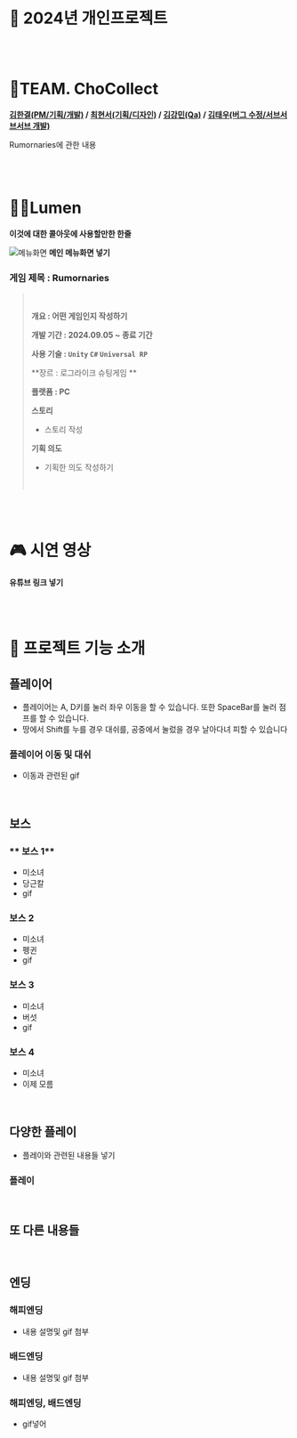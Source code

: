 # 🫙 2024년 개인프로젝트

<br><br>

#  🥵TEAM. ChoCollect
**[김한결(PM/기획/개발)](https://github.com/sleeeppy) / [최현서(기획/디자인)](https://github.com) / [김강민(Qa)](https://github.com) / [김태우(버그 수정/서브서브서브 개발)](https://github.com/taeng0720)**

Rumornaries에 관한 내용


<br><br>

# 👧🏻Lumen

**이것에 대한 콜아웃에 사용할만한 한줄**

![**메뉴화면**]()
**메인 메뉴화면 넣기**

### 게임 제목 : Rumornaries


> <br>
>
>**개요 : 어떤 게임인지 작성하기**
>
> **개발 기간 : 2024.09.05 ~ 종료 기간**
> 
> **사용 기술 : `Unity` `C#` `Universal RP`**
>
> **장르 : 로그라이크 슈팅게임 **
>
> **플랫폼 : PC**
>
> **스토리**
> - 스토리 작성
>
> **기획 의도**
> - 기획한 의도 작성하기
>
> <br>

<br><br>

# 🎮 시연 영상

**유튜브 링크 넣기**


<br><br>

# 🌌 프로젝트 기능 소개

## 플레이어

- 플레이어는 A, D키를 눌러 좌우 이동을 할 수 있습니다. 또한 SpaceBar를 눌러 점프를 할 수 있습니다.
- 땅에서 Shift를 누를 경우 대쉬를, 공중에서 눌렀을 경우 날아다녀 피할 수 있습니다

### 플레이어 이동 및 대쉬

- 이동과 관련된 gif 

<br>

## 보스

### ** 보스 1**

- 미소녀
- 당근칼
- gif

### **보스 2**

- 미소녀
- 펭귄
- gif

### **보스 3**

- 미소녀
- 버섯
- gif

### **보스 4**

- 미소녀
- 이제 모름

<br>

## 다양한 플레이

- 플레이와 관련된 내용들 넣기
### 플레이

<br>

## 또 다른 내용들

<br>

## 엔딩

### **해피엔딩**

- 내용 설명및 gif 첨부

### **배드엔딩**

- 내용 설명및 gif 첨부

### 해피엔딩, 배드엔딩

- gif넣어
